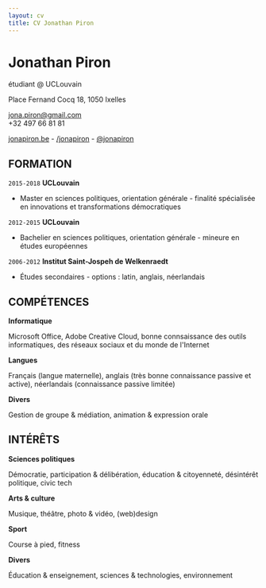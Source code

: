 ```yaml
---
layout: cv
title: CV Jonathan Piron
---
```

# Jonathan Piron
étudiant @ UCLouvain

Place Fernand Cocq 18, 1050 Ixelles <br/>

<a href="jona.piron@gmail.com">jona.piron@gmail.com</a> <br/> +32 497 66 81 81

<div id="webaddress">
  <a href="https://jonapiron.be"><i class="fas fa-home"></i> jonapiron.be</a> - 
  <a href="https://linkedin.com/in/jonapiron"><i class="fab fa-linkedin"></i> /jonapiron</a> -
  <a href="https://twitter.com/jonapiron"><i class="fab fa-twitter"></i> @jonapiron</a>
</div>

## FORMATION

`2015-2018`
__UCLouvain__

- Master en sciences politiques, orientation générale - finalité spécialisée en innovations et transformations démocratiques

`2012-2015`
__UCLouvain__

- Bachelier en sciences politiques, orientation générale - mineure en études européennes

`2006-2012`
__Institut Saint-Jospeh de Welkenraedt__

- Études secondaires - options : latin, anglais, néerlandais


## COMPÉTENCES 

__Informatique__

Microsoft Office, Adobe Creative Cloud, bonne connsaissance des outils informatiques, des réseaux sociaux et du monde de l'Internet

__Langues__

Français (langue maternelle), anglais (très bonne connaissance passive et active), néerlandais (connaissance passive limitée)

__Divers__

Gestion de groupe & médiation, animation & expression orale


## INTÉRÊTS

__Sciences politiques__

Démocratie, participation & délibération, éducation & citoyenneté, désintérêt politique, civic tech

__Arts & culture__

Musique, théâtre, photo & vidéo, (web)design

__Sport__ 

Course à pied, fitness

__Divers__

Éducation & enseignement, sciences & technologies, environnement


<!-- ### Footer

Dernière mise à jour : 09/2018 -->


